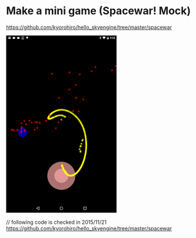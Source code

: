 # Make a mini game (Spacewar! Mock)

https://github.com/kyorohiro/hello_skyengine/tree/master/spacewar

![](screen.png)

// following code is checked in 2015/11/21
https://github.com/kyorohiro/hello_skyengine/tree/master/spacewar
